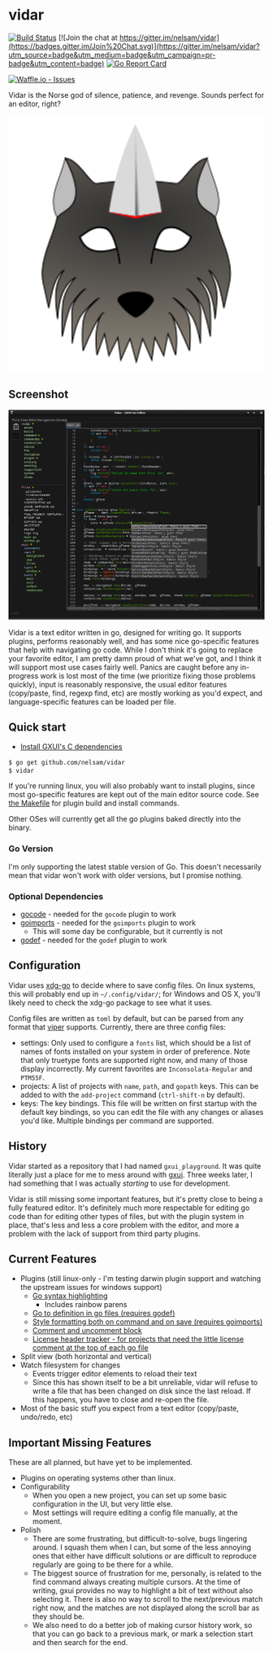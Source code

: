 # vidar

[![Build Status](https://travis-ci.org/nelsam/vidar.svg?branch=master)](https://travis-ci.org/nelsam/vidar)
[![Join the chat at https://gitter.im/nelsam/vidar](https://badges.gitter.im/Join%20Chat.svg)](https://gitter.im/nelsam/vidar?utm_source=badge&utm_medium=badge&utm_campaign=pr-badge&utm_content=badge)
[![Go Report Card](https://goreportcard.com/badge/github.com/nelsam/vidar)](https://goreportcard.com/report/github.com/nelsam/vidar)

[![Waffle.io - Issues](https://badge.waffle.io/nelsam/vidar.svg?columns=all)](http://waffle.io/nelsam/vidar)

Vidar is the Norse god of silence, patience, and revenge.  Sounds perfect for an editor, right?

<img src="asset/logo.svg" width="512" />

## Screenshot

![screenshot](docs/screenshot.jpg)

Vidar is a text editor written in go, designed for writing go.  It supports plugins, performs reasonably
well, and has some nice go-specific features that help with navigating go code.  While I don't think it's
going to replace your favorite editor, I am pretty damn proud of what we've got, and I think it will
support most use cases fairly well.  Panics are caught before any in-progress work is lost most of the
time (we prioritize fixing those problems quickly), input is reasonably responsive, the usual editor
features (copy/paste, find, regexp find, etc) are mostly working as you'd expect, and language-specific
features can be loaded per file.

## Quick start

- [Install GXUI's C dependencies](https://github.com/google/gxui#dependencies)

```
$ go get github.com/nelsam/vidar
$ vidar
```

If you're running linux, you will also probably want to install plugins, since most go-specific features
are kept out of the main editor source code.  See [the Makefile](/Makefile) for plugin build and install
commands.

Other OSes will currently get all the go plugins baked directly into the binary.

### Go Version

I'm only supporting the latest stable version of Go.  This doesn't necessarily mean that vidar
won't work with older versions, but I promise nothing.

### Optional Dependencies

- [gocode](https://github.com/nsf/gocode) - needed for the `gocode` plugin to work
- [goimports](https://godoc.org/golang.org/x/tools/cmd/goimports) - needed for the `goimports` plugin to work
  - This will some day be configurable, but it currently is not
- [godef](https://github.com/rogpeppe/godef) - needed for the `godef` plugin to work

## Configuration

Vidar uses [xdg-go](https://github.com/casimir/xdg-go) to decide where to save config
files.  On linux systems, this will probably end up in `~/.config/vidar/`; for Windows
and OS X, you'll likely need to check the xdg-go package to see what it uses.

Config files are written as `toml` by default, but can be parsed from any format that
[viper](https://github.com/spf13/viper) supports.  Currently, there are three config
files:
- settings: Only used to configure a `fonts` list, which should be a list of names
  of fonts installed on your system in order of preference.  Note that only truetype
  fonts are supported right now, and many of those display incorrectly.  My current
  favorites are `Inconsolata-Regular` and `PTM55F`.
- projects: A list of projects with `name`, `path`, and `gopath` keys.  This can be
  added to with the `add-project` command (`ctrl-shift-n` by default).
- keys: The key bindings.  This file will be written on first startup with the default
  key bindings, so you can edit the file with any changes or aliases you'd like.
  Multiple bindings per command are supported.

## History

Vidar started as a repository that I had named `gxui_playground`.  It was quite literally just a place
for me to mess around with [gxui](https://github.com/google/gxui).  Three weeks later, I had something
that I was actually *starting* to use for development.

Vidar is still missing some important features, but it's pretty close to being a fully featured editor.
It's definitely much more respectable for editing go code than for editing other types of files, but
with the plugin system in place, that's less and less a core problem with the editor, and more a problem
with the lack of support from third party plugins.

## Current Features

- Plugins (still linux-only - I'm testing darwin plugin support and watching the upstream
  issues for windows support)
  - [Go syntax highlighting](plugin/gosyntax)
    - Includes rainbow parens
  - [Go to definition in go files (requires godef)](plugin/godef)
  - [Style formatting both on command and on save (requires goimports)](plugin/goimports)
  - [Comment and uncomment block](plugin/comments)
  - [License header tracker - for projects that need the little license comment at the top of each go file](plugin/license)
- Split view (both horizontal and vertical)
- Watch filesystem for changes
  - Events trigger editor elements to reload their text
  - Since this has shown itself to be a bit unreliable, vidar will refuse to write a file that
    has been changed on disk since the last reload.  If this happens, you have to close and re-open
    the file.
- Most of the basic stuff you expect from a text editor (copy/paste, undo/redo, etc)

## Important Missing Features

These are all planned, but have yet to be implemented.

- Plugins on operating systems other than linux.
- Configurability
  - When you open a new project, you can set up some basic configuration in the UI, but very
    little else.
  - Most settings will require editing a config file manually, at the moment.
- Polish
  - There are some frustrating, but difficult-to-solve, bugs lingering around.  I squash them
    when I can, but some of the less annoying ones that either have difficult solutions or are
    difficult to reproduce regularly are going to be there for a while.
  - The biggest source of frustration for me, personally, is related to the find command always
    creating multiple cursors.  At the time of writing, gxui provides no way to highlight a bit of
    text without also selecting it.  There is also no way to scroll to the next/previous match 
    right now, and the matches are not displayed along the scroll bar as they should be.
  - We also need to do a better job of making cursor history work, so that you can go back to
    a previous mark, or mark a selection start and then search for the end.

